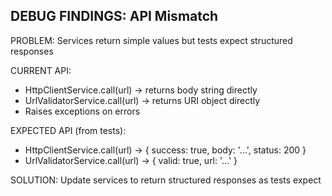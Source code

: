 ## DEBUG FINDINGS: API Mismatch

PROBLEM: Services return simple values but tests expect structured responses

CURRENT API:
- HttpClientService.call(url) -> returns body string directly 
- UrlValidatorService.call(url) -> returns URI object directly
- Raises exceptions on errors

EXPECTED API (from tests):
- HttpClientService.call(url) -> { success: true, body: '...', status: 200 }
- UrlValidatorService.call(url) -> { valid: true, url: '...' }

SOLUTION: Update services to return structured responses as tests expect


